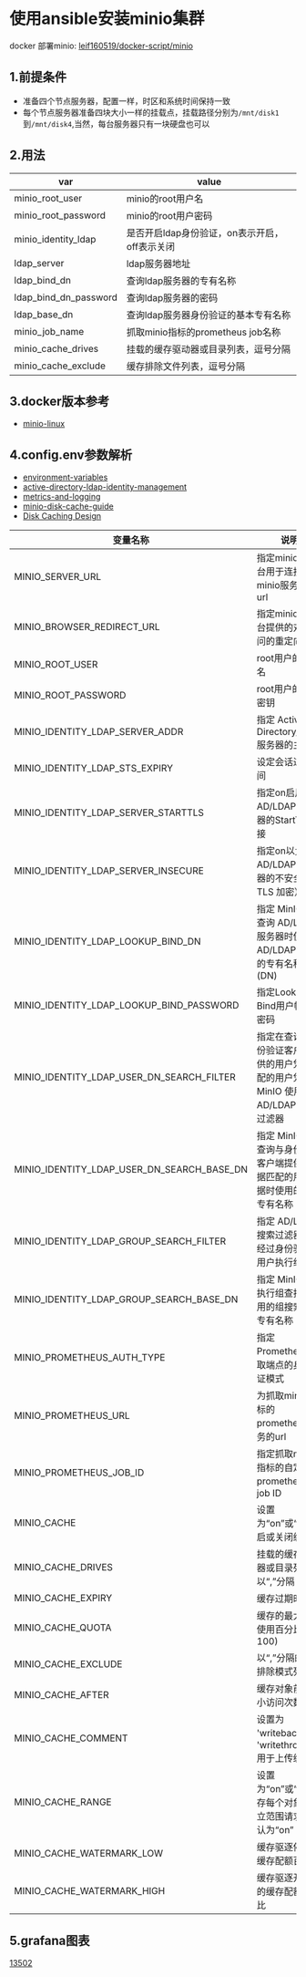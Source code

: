 # 使用ansible安装minio集群
docker 部署minio: [leif160519/docker-script/minio][7]

## 1.前提条件
- 准备四个节点服务器，配置一样，时区和系统时间保持一致
- 每个节点服务器准备四块大小一样的挂载点，挂载路径分别为`/mnt/disk1`到`/mnt/disk4`,当然，每台服务器只有一块硬盘也可以

## 2.用法
|     var                |                value                              |
|------------------------|---------------------------------------------------|
| minio_root_user        |  minio的root用户名                                |
| minio_root_password    |  minio的root用户密码                              |
| minio_identity_ldap    |  是否开启ldap身份验证，on表示开启，off表示关闭    |
| ldap_server            |  ldap服务器地址                                   |
| ldap_bind_dn           |  查询ldap服务器的专有名称                         |
| ldap_bind_dn_password  |  查询ldap服务器的密码                             |
| ldap_base_dn           |  查询ldap服务器身份验证的基本专有名称             |
| minio_job_name         |  抓取minio指标的prometheus job名称                |
| minio_cache_drives     |  挂载的缓存驱动器或目录列表，逗号分隔             |
| minio_cache_exclude    |  缓存排除文件列表，逗号分隔                       |

## 3.docker版本参考
- [minio-linux][1]

## 4.config.env参数解析

- [environment-variables][2]
- [active-directory-ldap-identity-management][3]
- [metrics-and-logging][4]
- [minio-disk-cache-guide][5]
- [Disk Caching Design][6]


| 变量名称 | 说明 |
|----------|------|
| MINIO_SERVER_URL | 指定minio控制台用于连接到minio服务器的url |
| MINIO_BROWSER_REDIRECT_URL | 指定minio控制台提供的对外访问的重定向url |
| MINIO_ROOT_USER | root用户的用户名 |
| MINIO_ROOT_PASSWORD | root用户的访问密钥|
| MINIO_IDENTITY_LDAP_SERVER_ADDR | 指定 Active Directory/LDAP 服务器的主机名 |
| MINIO_IDENTITY_LDAP_STS_EXPIRY | 设定会话过期时间 |
| MINIO_IDENTITY_LDAP_SERVER_STARTTLS | 指定on启用 到 AD/LDAP 服务器的StartTLS连接 |
| MINIO_IDENTITY_LDAP_SERVER_INSECURE | 指定on以允许与 AD/LDAP 服务器的不安全（非 TLS 加密）连接 |
| MINIO_IDENTITY_LDAP_LOOKUP_BIND_DN | 指定 MinIO 在查询 AD/LDAP 服务器时使用的 AD/LDAP 帐户的专有名称 (DN) |
| MINIO_IDENTITY_LDAP_LOOKUP_BIND_PASSWORD | 指定Lookup-Bind用户帐户的密码 |
| MINIO_IDENTITY_LDAP_USER_DN_SEARCH_FILTER | 指定在查询与身份验证客户端提供的用户凭据匹配的用户凭据时 MinIO 使用的 AD/LDAP 搜索过滤器 |
| MINIO_IDENTITY_LDAP_USER_DN_SEARCH_BASE_DN | 指定 MinIO 在查询与身份验证客户端提供的凭据匹配的用户凭据时使用的基本专有名称 (DN) |
| MINIO_IDENTITY_LDAP_GROUP_SEARCH_FILTER | 指定 AD/LDAP 搜索过滤器以对经过身份验证的用户执行组查找 |
| MINIO_IDENTITY_LDAP_GROUP_SEARCH_BASE_DN | 指定 MinIO 在执行组查找时使用的组搜索基础专有名称 |
| MINIO_PROMETHEUS_AUTH_TYPE | 指定 Prometheus抓取端点的身份验证模式 ||
| MINIO_PROMETHEUS_URL | 为抓取minio指标的prometheus服务的url ||
| MINIO_PROMETHEUS_JOB_ID | 指定抓取minio指标的自定义prometheus的job ID ||
| MINIO_CACHE | 设置为“on”或“off”开启或关闭缓存 |
| MINIO_CACHE_DRIVES | 挂载的缓存驱动器或目录列表，以“,”分隔 |
| MINIO_CACHE_EXPIRY | 缓存过期时间 |
| MINIO_CACHE_QUOTA | 缓存的最大允许使用百分比 (0-100) |
| MINIO_CACHE_EXCLUDE | 以“,”分隔的缓存排除模式列表 |
| MINIO_CACHE_AFTER | 缓存对象前的最小访问次数 |
| MINIO_CACHE_COMMENT | 设置为 'writeback' 或 'writethrough' 用于上传缓存 |
| MINIO_CACHE_RANGE | 设置为“on”或“off”缓存每个对象的独立范围请求，默认为“on” |
| MINIO_CACHE_WATERMARK_LOW | 缓存驱逐停止的缓存配额百分比 |
| MINIO_CACHE_WATERMARK_HIGH | 缓存驱逐开始时的缓存配额百分比 |

## 5.grafana图表
[13502][8]

[1]: https://github.com/leif160519/minio-linux
[2]: https://docs.min.io/minio/baremetal/reference/minio-server/minio-server.html#environment-variables
[3]: https://docs.min.io/minio/baremetal/reference/minio-server/minio-server.html#active-directory-ldap-identity-management
[4]: https://docs.min.io/minio/baremetal/reference/minio-server/minio-server.html#metrics-and-logging
[5]: https://docs.min.io/docs/minio-disk-cache-guide.html
[6]: https://github.com/minio/minio/blob/master/docs/disk-caching/DESIGN.md
[7]: https://github.com/Leif160519/docker-script/tree/master/minio
[8]: https://grafana.com/grafana/dashboards/13502
